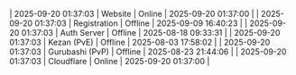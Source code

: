 | 2025-09-20 01:37:03 | Website | Online | 2025-09-20 01:37:00 |
| 2025-09-20 01:37:03 | Registration | Offline | 2025-09-09 16:40:23 |
| 2025-09-20 01:37:03 | Auth Server | Offline | 2025-08-18 09:33:31 |
| 2025-09-20 01:37:03 | Kezan (PvE) | Offline | 2025-08-03 17:58:02 |
| 2025-09-20 01:37:03 | Gurubashi (PvP) | Offline | 2025-08-23 21:44:06 |
| 2025-09-20 01:37:03 | Cloudflare | Online | 2025-09-20 01:37:00 |
